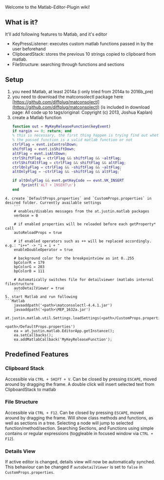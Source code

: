 Welcome to the Matlab-Editor-Plugin wiki!

## What is it?
It'll add following features to Matlab, and it's editor
* KeyPressListener: executes custom matlab functions passed in by the user beforehand
* ClipboardStack: stores the previous 10 strings copied to clipboard from matlab.
* FileStructure: searching through functions and sections

## Setup
1. you need Matlab, at least 2014a (i only tried from 2014a to 2016b_pre)
2. you need to download the matconsolectl package here [https://github.com/diffplug/matconsolectl](https://github.com/diffplug/matconsolectl) (is included in download page: All code up to tags/original:
Copyright (c) 2013, Joshua Kaplan)
3. create a Matlab function <MyKeyReleaseFunction>
    ```Matlab
    function out = MyKeyReleaseFunction(keyEvent)
    if nargin == 0; return; end
    % this is necessary, the first thing happen is trying find out whether 
    % the passed function is a valid matlab function or not
    ctrlFlag = evnt.isControlDown;
    shiftFlag = evnt.isShiftDown;
    altFlag = evnt.isAltDown;
    ctrlShiftFlag = ctrlFlag && shiftFlag && ~altFlag;
    ctrlShiftAltFlag = ctrlFlag && shiftFlag && altFlag;
    ctrlOnlyFlag = ctrlFlag && ~shiftFlag && ~altFlag;
    altOnlyFlag = ~ctrlFlag && ~shiftFlag && altFlag;`
    
    if altOnlyFlag && evnt.getKeyCode == evnt.VK_INSERT
        fprintf('ALT + INSERT\n')
    end
```
4. create `DefaultProps.properties` and `CustomProps.properties` in desired folder. Currently available settings
    ```
    # enables/disables messages from the at.justin.matlab packages
    verbose = 0

    # if enabled properties will be reloaded before each getProperty* call
    autoReloadProps = true

    # if enabled operators such as ++ will be replaced accordingly. e.g.: "i++" -> "i = i + "
    enableDoubleOperator = true

    # background color for the breakpointview as int 0..255
    bpColorR = 179
    bpColorG = 203
    bpColorB = 111

    # Automatically switches file for detailviewer (matlabs internal filestructure
    autoDetailViewer = true
    ```
5. start Matlab and run following
```Matlab
    javaaddpath('<path>\matconsolectl-4.4.1.jar')
    javaaddpath('<path>\MEP_1632a.jar')
    at.justin.matlab.util.Settings.loadSettings(<path>/CustomProps.properties',...
                                          <path>/DefaultProps.properties')
    ea = at.justin.matlab.EditorApp.getInstance();
    ea.setCallbacks();
    ea.addMatlabCallback('MyKeyReleaseFunction');
```

## Predefined Features
### Clipboard Stack
Accessible via `CTRL + SHIFT + V`. Can be closed by pressing `ESCAPE`, moved around by dragging the frame. A double click will insert selected text from ClipboardStack to matlab 
### File Structure
Accessible via `CTRL + F12`. Can be closed by pressing `ESCAPE`, moved around by dragging the frame. Will show class methods and functions, as well as sections in a tree. Selecting a node will jump to selected function/method/section. Searching Sections, and Functions using simple contains or regular expressions (toggleable in focused window via `CTRL + F12`).
### Details View
If active editor is changed, details view will now be automatically synched. This behaviour can be changed if `autoDetailViewer` is set to `false` in `CustomProps.properties`.
